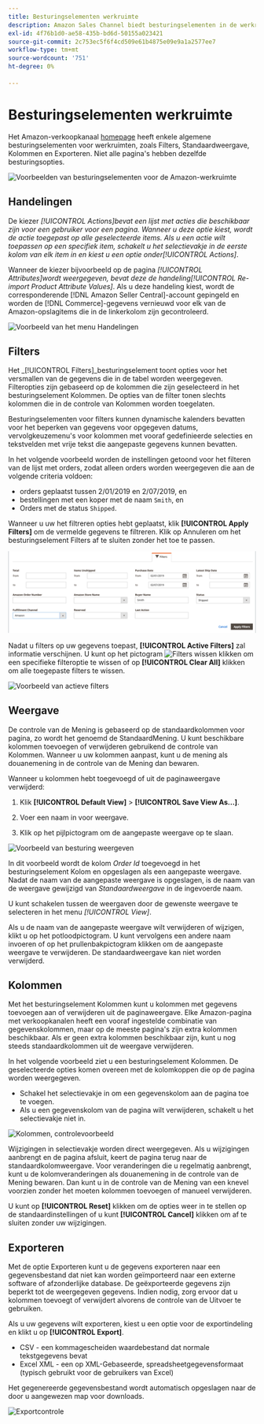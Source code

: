 ```yaml
---
title: Besturingselementen werkruimte
description: Amazon Sales Channel biedt besturingselementen in de werkruimte waarmee u lijsten kunt zoeken, informatie kunt bekijken en eenvoudig handelingen kunt toepassen.
exl-id: 4f76b1d0-ae58-435b-bd6d-50155a023421
source-git-commit: 2c753ec5f6f4cd509e61b4875e09e9a1a2577ee7
workflow-type: tm+mt
source-wordcount: '751'
ht-degree: 0%

---
```


# Besturingselementen werkruimte

Het Amazon-verkoopkanaal [homepage](./amazon-sales-channel-home.md) heeft enkele algemene besturingselementen voor werkruimten, zoals Filters, Standaardweergave, Kolommen en Exporteren. Niet alle pagina&#39;s hebben dezelfde besturingsopties.

![Voorbeelden van besturingselementen voor de Amazon-werkruimte](assets/amazon-workspace-controls.png)

## Handelingen

De kiezer _[!UICONTROL Actions]_bevat een lijst met acties die beschikbaar zijn voor een gebruiker voor een pagina. Wanneer u deze optie kiest, wordt de actie toegepast op alle geselecteerde items. Als u een actie wilt toepassen op een specifiek item, schakelt u het selectievakje in de eerste kolom van elk item in en kiest u een optie onder_[!UICONTROL Actions]_.

Wanneer de kiezer bijvoorbeeld op de pagina _[!UICONTROL Attributes]_wordt weergegeven, bevat deze de handeling_[!UICONTROL Re-import Product Attribute Values]_. Als u deze handeling kiest, wordt de corresponderende [!DNL Amazon Seller Central]-account gepingeld en worden de [!DNL Commerce]-gegevens vernieuwd voor elk van de Amazon-opslagitems die in de linkerkolom zijn gecontroleerd.

![Voorbeeld van het menu Handelingen](assets/amazon-sales-channel-home-actions-option.png)

## Filters

Het _[!UICONTROL Filters]_besturingselement toont opties voor het versmallen van de gegevens die in de tabel worden weergegeven. Filteropties zijn gebaseerd op de kolommen die zijn geselecteerd in het besturingselement Kolommen. De opties van de filter tonen slechts kolommen die in de controle van Kolommen worden toegelaten.

Besturingselementen voor filters kunnen dynamische kalenders bevatten voor het beperken van gegevens voor opgegeven datums, vervolgkeuzemenu&#39;s voor kolommen met vooraf gedefinieerde selecties en tekstvelden met vrije tekst die aangepaste gegevens kunnen bevatten.

In het volgende voorbeeld worden de instellingen getoond voor het filteren van de lijst met orders, zodat alleen orders worden weergegeven die aan de volgende criteria voldoen:

- orders geplaatst tussen 2/01/2019 en 2/07/2019, en
- bestellingen met een koper met de naam `Smith`, en
- Orders met de status `Shipped`.

Wanneer u uw het filtreren opties hebt geplaatst, klik **[!UICONTROL Apply Filters]** om de vermelde gegevens te filtreren. Klik op Annuleren om het besturingselement Filters af te sluiten zonder het toe te passen.

![Voorbeeld van filterbesturing](assets/workspace-controls-filters.png)

Nadat u filters op uw gegevens toepast, **[!UICONTROL Active Filters]** zal informatie verschijnen. U kunt op het pictogram ![Filters wissen](assets/x-icon-clear-filters.png) klikken om een specifieke filteroptie te wissen of op **[!UICONTROL Clear All]** klikken om alle toegepaste filters te wissen.

![Voorbeeld van actieve filters](assets/applied-filters-line.png)

## Weergave

De controle van de Mening is gebaseerd op de standaardkolommen voor pagina, zo wordt het genoemd de StandaardMening. U kunt beschikbare kolommen toevoegen of verwijderen gebruikend de controle van Kolommen. Wanneer u uw kolommen aanpast, kunt u de mening als douanemening in de controle van de Mening dan bewaren.

Wanneer u kolommen hebt toegevoegd of uit de paginaweergave verwijderd:

1. Klik **[!UICONTROL Default View]** > **[!UICONTROL Save View As...]**.

1. Voer een naam in voor weergave.

1. Klik op het pijlpictogram om de aangepaste weergave op te slaan.

![Voorbeeld van besturing weergeven](assets/workspace-controls-view.png)

In dit voorbeeld wordt de kolom _Order Id_ toegevoegd in het besturingselement Kolom en opgeslagen als een aangepaste weergave. Nadat de naam van de aangepaste weergave is opgeslagen, is de naam van de weergave gewijzigd van _Standaardweergave_ in de ingevoerde naam.

U kunt schakelen tussen de weergaven door de gewenste weergave te selecteren in het menu _[!UICONTROL View]_.

Als u de naam van de aangepaste weergave wilt verwijderen of wijzigen, klikt u op het potloodpictogram. U kunt vervolgens een andere naam invoeren of op het prullenbakpictogram klikken om de aangepaste weergave te verwijderen. De standaardweergave kan niet worden verwijderd.

## Kolommen

Met het besturingselement Kolommen kunt u kolommen met gegevens toevoegen aan of verwijderen uit de paginaweergave. Elke Amazon-pagina met verkoopkanalen heeft een vooraf ingestelde combinatie van gegevenskolommen, maar op de meeste pagina&#39;s zijn extra kolommen beschikbaar. Als er geen extra kolommen beschikbaar zijn, kunt u nog steeds standaardkolommen uit de weergave verwijderen.

In het volgende voorbeeld ziet u een besturingselement Kolommen. De geselecteerde opties komen overeen met de kolomkoppen die op de pagina worden weergegeven.

- Schakel het selectievakje in om een gegevenskolom aan de pagina toe te voegen.
- Als u een gegevenskolom van de pagina wilt verwijderen, schakelt u het selectievakje niet in.

![Kolommen, controlevoorbeeld](assets/workspace-controls-columns.png)

Wijzigingen in selectievakje worden direct weergegeven. Als u wijzigingen aanbrengt en de pagina afsluit, keert de pagina terug naar de standaardkolomweergave. Voor veranderingen die u regelmatig aanbrengt, kunt u de kolomveranderingen als douanemening in de controle van de Mening bewaren. Dan kunt u in de controle van de Mening van een knevel voorzien zonder het moeten kolommen toevoegen of manueel verwijderen.

U kunt op **[!UICONTROL Reset]** klikken om de opties weer in te stellen op de standaardinstellingen of u kunt **[!UICONTROL Cancel]** klikken om af te sluiten zonder uw wijzigingen.

## Exporteren

Met de optie Exporteren kunt u de gegevens exporteren naar een gegevensbestand dat niet kan worden geïmporteerd naar een externe software of afzonderlijke database. De geëxporteerde gegevens zijn beperkt tot de weergegeven gegevens. Indien nodig, zorg ervoor dat u kolommen toevoegt of verwijdert alvorens de controle van de Uitvoer te gebruiken.

Als u uw gegevens wilt exporteren, kiest u een optie voor de exportindeling en klikt u op **[!UICONTROL Export]**.

- CSV - een kommagescheiden waardebestand dat normale tekstgegevens bevat
- Excel XML - een op XML-Gebaseerde, spreadsheetgegevensformaat (typisch gebruikt voor de gebruikers van Excel)

Het gegenereerde gegevensbestand wordt automatisch opgeslagen naar de door u aangewezen map voor downloads.

![Exportcontrole](assets/workspace-controls-export.png)
